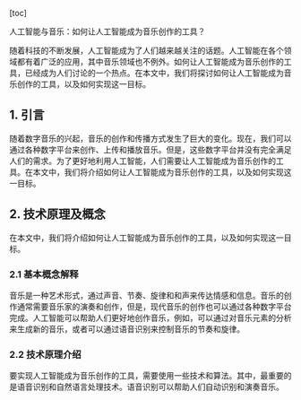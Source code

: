 
[toc]                    
                
                
人工智能与音乐：如何让人工智能成为音乐创作的工具？

随着科技的不断发展，人工智能成为了人们越来越关注的话题。人工智能在各个领域都有着广泛的应用，其中音乐领域也不例外。如何让人工智能成为音乐创作的工具，已经成为人们讨论的一个热点。在本文中，我们将探讨如何让人工智能成为音乐创作的工具，以及如何实现这一目标。

## 1. 引言

随着数字音乐的兴起，音乐的创作和传播方式发生了巨大的变化。现在，我们可以通过各种数字平台来创作、上传和播放音乐。但是，这些数字平台并没有完全满足人们的需求。为了更好地利用人工智能，人们需要让人工智能成为音乐创作的工具。在本文中，我们将介绍如何让人工智能成为音乐创作的工具，以及如何实现这一目标。

## 2. 技术原理及概念

在本文中，我们将介绍如何让人工智能成为音乐创作的工具，以及如何实现这一目标。

### 2.1 基本概念解释

音乐是一种艺术形式，通过声音、节奏、旋律和和声来传达情感和信息。音乐的创作通常需要音乐家的演奏和创作，但是，现代音乐的创作也可以通过各种数字平台完成。人工智能可以帮助人们更好地创作音乐，例如，可以通过对音乐元素的分析来生成新的音乐，或者可以通过语音识别来控制音乐的节奏和旋律。

### 2.2 技术原理介绍

要实现人工智能成为音乐创作的工具，需要使用一些技术和算法。其中，最重要的是语音识别和自然语言处理技术。语音识别可以帮助人们自动识别和演奏音乐。

